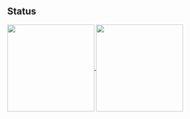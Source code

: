 ## Status
<!--img src="https://github-readme-stats.vercel.app/api?username=h4n0sh1&count_private=true&theme=chartreuse-dark" height="320" width="450"/-->
<!--img src="https://github-readme-stats.vercel.app/api/top-langs/?username=h4n0sh1&layout=compact&theme=chartreuse-dark"  width="375" /-->
<a href="https://github.com/h4n0sh1/convoychat">
  <img height=200 align="center" src="https://github-readme-stats.vercel.app/api/top-langs?username=h4n0sh1&langs_count=8&theme=merko" />
</a>
<a href="https://github.com/h4n0sh1/github-readme-stats">
  <img height=200 align="center" src="https://github-readme-stats.vercel.app/api?username=h4n0sh1&layout=compact&card_width=320&theme=merko" />
</a>
